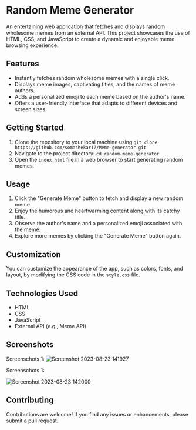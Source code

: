 # Random Meme Generator

An entertaining web application that fetches and displays random wholesome memes from an external API. This project showcases the use of HTML, CSS, and JavaScript to create a dynamic and enjoyable meme browsing experience.

## Features

- Instantly fetches random wholesome memes with a single click.
- Displays meme images, captivating titles, and the names of meme authors.
- Adds a personalized emoji to each meme based on the author's name.
- Offers a user-friendly interface that adapts to different devices and screen sizes.

## Getting Started

1. Clone the repository to your local machine using `git clone https://github.com/somashekar17/Meme-generator.git`
2. Navigate to the project directory: `cd random-meme-generator`
3. Open the `index.html` file in a web browser to start generating random memes.

## Usage

1. Click the "Generate Meme" button to fetch and display a new random meme.
2. Enjoy the humorous and heartwarming content along with its catchy title.
3. Observe the author's name and a personalized emoji associated with the meme.
4. Explore more memes by clicking the "Generate Meme" button again.

## Customization

You can customize the appearance of the app, such as colors, fonts, and layout, by modifying the CSS code in the `style.css` file.

## Technologies Used

- HTML
- CSS
- JavaScript
- External API (e.g., Meme API)


## Screenshots 

Screenschots 1:
![Screenshot 2023-08-23 141927](https://github.com/somashekar17/Meme_Generator/assets/49157790/b52c98a8-c0b5-43c9-ae08-1b7d8f52cbc0)




Screenschots 1:

![Screenshot 2023-08-23 142000](https://github.com/somashekar17/Meme_Generator/assets/49157790/c3330275-282a-458f-8e4a-9bb68fbd0bb3)





## Contributing

Contributions are welcome! If you find any issues or enhancements, please submit a pull request.

